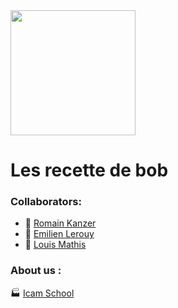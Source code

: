 <img src="[https://github.com/LouIcam2026/EC5-Cloud-TP1/blob/master/Logo.png?raw=true](https://github.com/LouIcam2026/TPTESTCLOUD/blob/master/logo_BOB.png?raw=true)" width="200" height="200" />

# Les recette de bob

### Collaborators:
- 🦿 [Romain Kanzer](https://github.com/Cahair)
- 🧠 [Emilien Lerouy](https://github.com/Griby76)
- 🦾 [Louis Mathis](https://github.com/LouIcam2026)

### About us :
🏭 [Icam School](https://www.icam.fr/formations/formation-ingenieur/sni/)

